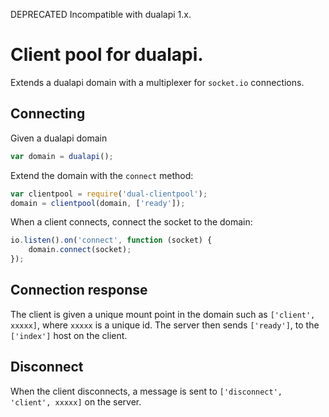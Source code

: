 DEPRECATED  Incompatible with dualapi 1.x.

# Client pool for dualapi.

Extends a dualapi domain with a multiplexer for `socket.io` connections.

## Connecting

Given a dualapi domain
```javascript
var domain = dualapi();
```

Extend the domain with the `connect` method:
```javascript
var clientpool = require('dual-clientpool');
domain = clientpool(domain, ['ready']);
```

When a client connects, connect the socket to the domain:
```javascript
io.listen().on('connect', function (socket) {
    domain.connect(socket);
});
```

## Connection response
The client is given a unique mount point in the domain such as
`['client', xxxxx]`, where `xxxxx` is a unique id.  The server then
sends `['ready']`, to the `['index']` host on the client.


## Disconnect

When the client disconnects, a message is sent to `['disconnect',
'client', xxxxx]` on the server.


